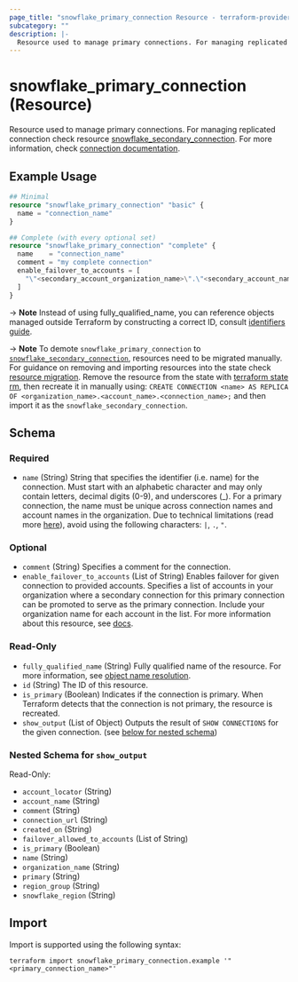 ```yaml
---
page_title: "snowflake_primary_connection Resource - terraform-provider-snowflake"
subcategory: ""
description: |-
  Resource used to manage primary connections. For managing replicated connection check resource snowflakesecondaryconnection ./secondary_connection. For more information, check connection documentation https://docs.snowflake.com/en/sql-reference/sql/create-connection.html.
---
```


# snowflake_primary_connection (Resource)

Resource used to manage primary connections. For managing replicated connection check resource [snowflake_secondary_connection](./secondary_connection). For more information, check [connection documentation](https://docs.snowflake.com/en/sql-reference/sql/create-connection.html).

## Example Usage

```terraform
## Minimal
resource "snowflake_primary_connection" "basic" {
  name = "connection_name"
}

## Complete (with every optional set)
resource "snowflake_primary_connection" "complete" {
  name    = "connection_name"
  comment = "my complete connection"
  enable_failover_to_accounts = [
    "\"<secondary_account_organization_name>\".\"<secondary_account_name>\""
  ]
}
```

-> **Note** Instead of using fully_qualified_name, you can reference objects managed outside Terraform by constructing a correct ID, consult [identifiers guide](../docs/guides/identifiers#new-computed-fully-qualified-name-field-in-resources).

-> **Note** To demote `snowflake_primary_connection` to [`snowflake_secondary_connection`](./secondary_connection), resources need to be migrated manually. For guidance on removing and importing resources into the state check [resource migration](https://github.com/Snowflake-Labs/terraform-provider-snowflake/blob/main/docs/technical-documentation/resource_migration.md). Remove the resource from the state with [terraform state rm](https://developer.hashicorp.com/terraform/cli/commands/state/rm), then recreate it in manually using:
    ```
    CREATE CONNECTION <name> AS REPLICA OF <organization_name>.<account_name>.<connection_name>;
    ```
and then import it as the `snowflake_secondary_connection`.
<!-- TODO(SNOW-1634854): include an example showing both methods-->

<!-- schema generated by tfplugindocs -->
## Schema

### Required

- `name` (String) String that specifies the identifier (i.e. name) for the connection. Must start with an alphabetic character and may only contain letters, decimal digits (0-9), and underscores (_). For a primary connection, the name must be unique across connection names and account names in the organization.  Due to technical limitations (read more [here](https://github.com/Snowflake-Labs/terraform-provider-snowflake/blob/main/docs/technical-documentation/identifiers_rework_design_decisions.md#known-limitations-and-identifier-recommendations)), avoid using the following characters: `|`, `.`, `"`.

### Optional

- `comment` (String) Specifies a comment for the connection.
- `enable_failover_to_accounts` (List of String) Enables failover for given connection to provided accounts. Specifies a list of accounts in your organization where a secondary connection for this primary connection can be promoted to serve as the primary connection. Include your organization name for each account in the list. For more information about this resource, see [docs](./account).

### Read-Only

- `fully_qualified_name` (String) Fully qualified name of the resource. For more information, see [object name resolution](https://docs.snowflake.com/en/sql-reference/name-resolution).
- `id` (String) The ID of this resource.
- `is_primary` (Boolean) Indicates if the connection is primary. When Terraform detects that the connection is not primary, the resource is recreated.
- `show_output` (List of Object) Outputs the result of `SHOW CONNECTIONS` for the given connection. (see [below for nested schema](#nestedatt--show_output))

<a id="nestedatt--show_output"></a>
### Nested Schema for `show_output`

Read-Only:

- `account_locator` (String)
- `account_name` (String)
- `comment` (String)
- `connection_url` (String)
- `created_on` (String)
- `failover_allowed_to_accounts` (List of String)
- `is_primary` (Boolean)
- `name` (String)
- `organization_name` (String)
- `primary` (String)
- `region_group` (String)
- `snowflake_region` (String)

## Import

Import is supported using the following syntax:

```shell
terraform import snowflake_primary_connection.example '"<primary_connection_name>"'
```
